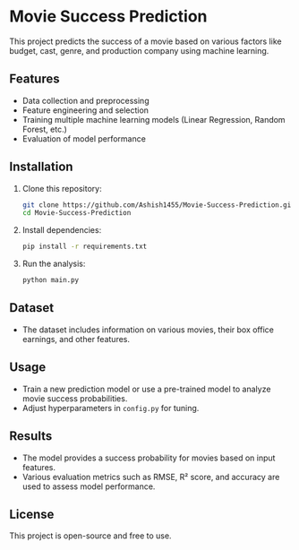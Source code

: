 # Movie Success Prediction

This project predicts the success of a movie based on various factors like budget, cast, genre, and production company using machine learning.

## Features
- Data collection and preprocessing
- Feature engineering and selection
- Training multiple machine learning models (Linear Regression, Random Forest, etc.)
- Evaluation of model performance

## Installation
1. Clone this repository:
   ```sh
   git clone https://github.com/Ashish1455/Movie-Success-Prediction.git
   cd Movie-Success-Prediction
   ```
2. Install dependencies:
   ```sh
   pip install -r requirements.txt
   ```
3. Run the analysis:
   ```sh
   python main.py
   ```

## Dataset
- The dataset includes information on various movies, their box office earnings, and other features.

## Usage
- Train a new prediction model or use a pre-trained model to analyze movie success probabilities.
- Adjust hyperparameters in `config.py` for tuning.

## Results
- The model provides a success probability for movies based on input features.
- Various evaluation metrics such as RMSE, R² score, and accuracy are used to assess model performance.

## License
This project is open-source and free to use.

